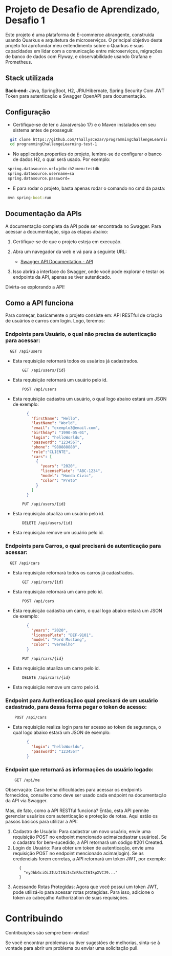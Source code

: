 # Projeto de Desafio de Aprendizado, Desafio 1

Este projeto é uma plataforma de E-commerce abrangente, construída usando Quarkus e arquitetura de microserviços. O principal objetivo deste projeto foi aprofundar meu entendimento sobre o Quarkus e suas capacidades em lidar com a comunicação entre microserviços, migrações de banco de dados com Flyway, e observabilidade usando Grafana e Prometheus.

## Stack utilizada

**Back-end:** Java, SpringBoot, H2, JPA/Hibernate, Spring Security Com JWT Token para autenticação e Swagger OpenAPI para documentação.

## Configuração

- Certifique-se de ter o Java(versão 17) e o Maven instalados em seu sistema antes de prosseguir.

```bash
  git clone https://github.com/ThallysCezar/programmingChallengeLearning-test-1
  cd programmingChallengeLearning-test-1
```
- No application.properties do projeto, lembre-se de configurar o banco de dados H2, o qual será usado. Por exemplo:
```bash
 spring.datasource.url=jdbc:h2:mem:testdb
 spring.datasource.username=sa
 spring.datasource.password=
```
- E para rodar o projeto, basta apenas rodar o comando no cmd da pasta:
```cmd
 mvn spring-boot:run
```
## Documentação da APIs

A documentação completa da API pode ser encontrada no Swagger. Para acessar a documentação, siga as etapas abaixo:

1. Certifique-se de que o projeto esteja em execução.

2. Abra um navegador da web e vá para a seguinte URL:

    - [Swagger API Documentation - API](http://localhost:8080/q/swagger-ui)

3. Isso abrirá a interface do Swagger, onde você pode explorar e testar os endpoints da API, apenas se tiver autenticado.

Divirta-se explorando a API!

## Como a API funciona
Para começar, basicamente o projeto consiste em: API RESTful de criação de usuários e carros com login. Logo, teremos:

### Endpoints para Usuário, o qual não precisa de autenticação para acessar:

  ```http
    GET /api/users
  ```

- Esta requisição retornará todos os usuários já cadastrados.

    ```http
        GET /api/users/{id}
    ```
- Esta requisição retornará um usuário pelo id.

    ```http
        POST /api/users
    ```
- Esta requisição cadastra um usuário, o qual logo abaixo estará um JSON de exemplo:

    ```json
          {
            "firstName": "Hello",
            "lastName": "World",
            "email": "exemplo3@email.com",
            "birthday": "1990-05-01",
            "login": "helloWorldu",
            "password": "123456T",
            "phone": "988888888",
            "role":"CLIENTE",
            "cars": [
              {
                "years": "2020",
                "licensePlate": "ABC-1234",
                "model": "Honda Civic",
                "color": "Preto"
              }
            ]
          }
    ```

    ```http
        PUT /api/users/{id}
    ```
- Esta requisição atualiza um usuário pelo id.

    ```http
        DELETE /api/users/{id}
    ```
- Esta requisição remove um usuário pelo id.

### Endpoints para Carros, o qual precisará de autenticação para acessar:

  ```http
    GET /api/cars
  ```

- Esta requisição retornará todos os carros já cadastrados.

    ```http
        GET /api/cars/{id}
    ```
- Esta requisição retornará um carro pelo id.

    ```http
        POST /api/cars
    ```
- Esta requisição cadastra um carro, o qual logo abaixo estará um JSON de exemplo:

    ```json
          {
            "years": "2020",
            "licensePlate": "DEF-9101",
            "model": "Ford Mustang",
            "color": "Vermelho"
          }
    ```

    ```http
        PUT /api/cars/{id}
    ```
- Esta requisição atualiza um carro pelo id.

    ```http
        DELETE /api/cars/{id}
    ```
- Esta requisição remove um carro pelo id.

### Endpoint para Authenticaçãoo qual precisará de um usuário cadastrado, para dessa forma pegar o token de acesso:

  ```http
      POST /api/cars
  ```
- Esta requisição realiza login para ter acesso ao token de segurança, o qual logo abaixo estará um JSON de exemplo:

    ```json
          {
            "login": "helloWorldu",
            "password": "123456T"
          }
    ```

### Endpoint que retornará as informações do usuário logado:

  ```http
      GET /api/me
  ```

Observação: Caso tenha dificuldades para acessar os endpoints fornecidos, consulte como deve ser usado cada endpoint na documentação da API via Swagger.

Mas, de fato, como a API RESTful funciona? Então, esta API permite gerenciar usuários com autenticação e proteção de rotas. Aqui estão os passos básicos para utilizar a API:

1. Cadastro de Usuário: Para cadastrar um novo usuário, envie uma requisição POST no endpoint mencionado acima(cadastrar usuários). Se o cadastro for bem-sucedido, a API retornará um código #201 Created.
2. Login do Usuário: Para obter um token de autenticação, envie uma requisição POST no endpoint mencionado acima(login). Se as credenciais forem corretas, a API retornará um token JWT, por exemplo:

  ```http
        {
          "eyJhbGciOiJIUzI1NiIsInR5cCI6IkpXVCJ9..."
        }
  ```
3. Acessando Rotas Protegidas: Agora que você possui um token JWT, pode utilizá-lo para acessar rotas protegidas. Para isso, adicione o token ao cabeçalho Authorization de suas requisições.
# Contribuindo

Contribuições são sempre bem-vindas!

Se você encontrar problemas ou tiver sugestões de melhorias, sinta-se à vontade para abrir um problema ou enviar uma solicitação pull.

